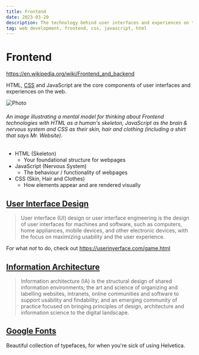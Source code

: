```yaml
---
title: Frontend
date: 2023-03-20
description: The technology behind user interfaces and experiences on the web
tag: web development, frontend, css, javascript, html
---
```


# Frontend

https://en.wikipedia.org/wiki/Frontend_and_backend

HTML, [CSS](/resource-library/css) and JavaScript are the core components of user interfaces and experiences on the web.

![Photo](/images/html-js-css.jpeg)

###### An image illustrating a mental model for thinking about Frontend technologies with HTML as a human's skeleton, JavaScript as the brain & nervous system and CSS as their skin, hair and clothing (including a shirt that says Mr. Website).

- HTML (Skeleton)
  - Your foundational structure for webpages
- JavaScript (Nervous System)
  - The behaviour / functionality of webpages
- CSS (Skin, Hair and Clothes)
  - How elements appear and are rendered visually

## [User Interface Design](https://en.wikipedia.org/wiki/User_interface_design)

> User interface (UI) design or user interface engineering is the design of user interfaces for machines and software, such as computers, home appliances, mobile devices, and other electronic devices, with the focus on maximizing usability and the user experience.

For what _not_ to do, check out https://userinyerface.com/game.html

## [Information Architecture](https://en.wikipedia.org/wiki/Information_architecture)

> Information architecture (IA) is the structural design of shared information environments; the art and science of organizing and labelling websites, intranets, online communities and software to support usability and findability; and an emerging community of practice focused on bringing principles of design, architecture and information science to the digital landscape.

## [Google Fonts](https://fonts.google.com/)

Beautiful collection of typefaces, for when you're sick of using Helvetica.
